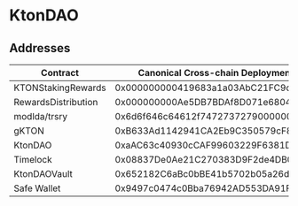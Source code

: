 # KtonDAO 

## Addresses
|  Contract            | Canonical Cross-chain Deployment Address   |
|----------------------|--------------------------------------------|
|  KTONStakingRewards  | 0x000000000419683a1a03AbC21FC9da25fd2B4dD7 |
|  RewardsDistribution | 0x000000000Ae5DB7BDAf8D071e680452e33d91Dd5 |
|  modlda/trsry        | 0x6d6f646c64612f74727372790000000000000000 |
|  gKTON               | 0xB633Ad1142941CA2Eb9C350579cF88BbE266660D |
|  KtonDAO             | 0xaAC63c40930cCAF99603229F6381D82966b145ef |
|  Timelock            | 0x08837De0Ae21C270383D9F2de4DB03c7b1314632 |
|  KtonDAOVault        | 0x652182C6aBc0bBE41b5702b05a26d109A405EAcA |
|  Safe Wallet         | 0x9497c0474c0Bba76942AD553DA91F4e52df45E8f |
